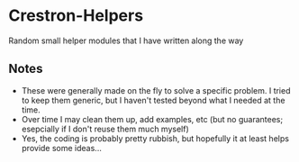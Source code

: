 # Crestron-Helpers

Random small helper modules that I have written along the way

## Notes

- These were generally made on the fly to solve a specific problem. I tried to keep them generic, but I haven't tested beyond what I needed at the time.
- Over time I may clean them up, add examples, etc (but no guarantees; esepcially if I don't reuse them much myself)
- Yes, the coding is probably pretty rubbish, but hopefully it at least helps provide some ideas...
